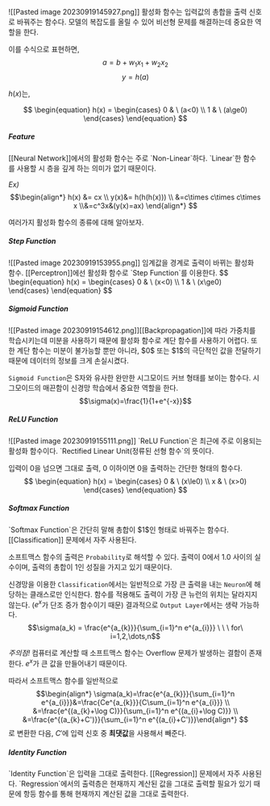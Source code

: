 ![[Pasted image 20230919145927.png]]
활성화 함수는 입력값의 총합을 출력 신호로 바꿔주는 함수다.
모델의 복잡도를 올릴 수 있어 비선형 문제를 해결하는데 중요한 역할을 한다.

이를 수식으로 표현하면,
$$a=b+w_1x_1+w_2x_2$$
$$y=h(a)$$

$h(x)$는, 

$$
\begin{equation}
       h(x) = 
        \begin{cases}
            0 & \ (a<0) \\
            1 & \ (a\ge0)
        \end{cases}
    \end{equation}
$$

<h5>Feature</h5>
[[Neural Network]]에서의 활성화 함수는 주로 `Non-Linear`하다. `Linear`한 함수를 사용할 시 층을 깊게 하는 의미가 없기 때문이다.

*Ex)*
$$\begin{align*} h(x)  &= cx \\ y(x)&= h(h(h(x))) \\ &=c\times c\times c\times x \\&=c^3x&(y(x)=ax) \end{align*} $$

여러가지 활성화 함수의 종류에 대해 알아보자.
<h5>Step Function</h5>
![[Pasted image 20230919153955.png]]
임계값을 경계로 출력이 바뀌는 활성화 함수.
[[Perceptron]]에선 활성화 함수로 `Step Function`를 이용한다.
$$
\begin{equation}
       h(x) = 
        \begin{cases}
            0 & \ (x<0) \\
            1 & \ (x\ge0)
        \end{cases}
    \end{equation}
$$

<h5>Sigmoid Function</h5>
![[Pasted image 20230919154612.png]][[Backpropagation]]에 따라 가중치를 학습시키는데 미분을 사용하기 때문에 활성화 함수로 계단 함수를 사용하기 어렵다. 또한 계단 함수는 미분이 불가능할 뿐만 아니라, $0$ 또는 $1$의 극단적인 값을 전달하기 때문에 데이터의 정보를 크게 손실시켰다.

`Sigmoid Function`은 S자와 유사한 완만한 시그모이드 커브 형태를 보이는 함수다. 시그모이드의 매끈함이 신경망 학습에서 중요한 역할을 한다.
$$\sigma(x)=\frac{1}{1+e^{-x}}$$

<h5>ReLU Function</h5>
![[Pasted image 20230919155111.png]]
`ReLU Function`은 최근에 주로 이용되는 활성화 함수이다. `Rectified Linear Unit(정류된 선형 함수`의 뜻이다.

입력이 $0$을 넘으면 그대로 출력, $0$ 이하이면 $0$을 출력하는 간단한 형태의 함수다.
$$
\begin{equation}
       h(x) = 
        \begin{cases}
            0 & \ (x\le0) \\
            x & \ (x>0)
        \end{cases}
    \end{equation}
$$

<h5>Softmax Function</h5>
`Softmax Function`은 간단히 말해 총합이 $1$인 형태로 바꿔주는 함수다. [[Classification]] 문제에서 자주 사용된다.

소프트맥스 함수의 출력은 `Probability`로 해석할 수 있다. 출력이 $0$에서 $1.0$ 사이의 실수이며, 출력의 총합이 1인 성질을 가지고 있기 때문이다.

신경망을 이용한 `Classification`에서는 일반적으로 가장 큰 출력을 내는 `Neuron`에 해당하는 클래스로만 인식한다. 함수를 적용해도 출력이 가장 큰 뉴런의 위치는 달라지지 않는다. ($e^x$가 단조 증가 함수이기 때문) 결과적으로 `Output Layer`에서는 생략 가능하다.
$$\sigma(a_k) = \frac{e^{a_{k}}}{\sum_{i=1}^n e^{a_{i}}} \ \ \ for\ i=1,2,\dots,n$$

*주의점!*
컴퓨터로 계산할 때 소프트맥스 함수는 Overflow 문제가 발생하는 결함이 존재한다. $e^x$가 큰 값을 만들어내기 때문이다.

따라서 소프트맥스 함수를 일반적으로
$$\begin{align*} \sigma(a_k)=\frac{e^{a_{k}}}{\sum_{i=1}^n e^{a_{i}}}&=\frac{Ce^{a_{k}}}{C\sum_{i=1}^n e^{a_{i}}}
\\ &=\frac{e^{(a_{k}+\log C)}}{\sum_{i=1}^n e^{(a_{i}+\log C)}} \\ &=\frac{e^{(a_{k}+C')}}{\sum_{i=1}^n e^{(a_{i}+C')}}\end{align*} $$
로 변환한 다음, $C'$에 입력 신호 중 **최댓값**을 사용해서 빼준다.

<h5>Identity Function</h5>
`Identity Function`은 입력을 그대로 출력한다. [[Regression]] 문제에서 자주 사용된다. `Regression`에서의 출력층은 현재까지 계산된 값을 그대로 출력할 필요가 있기 때문에 항등 함수를 통해 현재까지 계산된 값을 그대로 출력한다.
